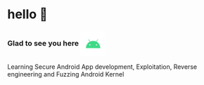 # hello :wave:
### Glad to see you here <img align="center" alt="Android" width="55" src="/assets/android.webp"/>
Learning Secure Android App development, Exploitation, Reverse engineering and Fuzzing Android Kernel
